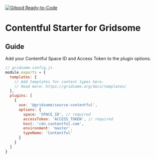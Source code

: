 [![Gitpod Ready-to-Code](https://img.shields.io/badge/Gitpod-Ready--to--Code-blue?logo=gitpod)](https://gitpod.io/#https://github.com/artiomkichojal/gridsome-starter-contentful) 

# Contentful Starter for Gridsome

## Guide

Add your Contentful Space ID and Access Token to the plugin options.

```js
// gridsome.config.js
module.exports = {
  templates: {
    // Add templates for content types here.
    // Read more: https://gridsome.org/docs/templates/
  },
  plugins: [
    {
      use: '@gridsome/source-contentful',
      options: {
        space: 'SPACE_ID', // required
        accessToken: 'ACCESS_TOKEN', // required
        host: 'cdn.contentful.com',
        environment: 'master',
        typeName: 'Contentful'
      }
    }
  ]
}
```
